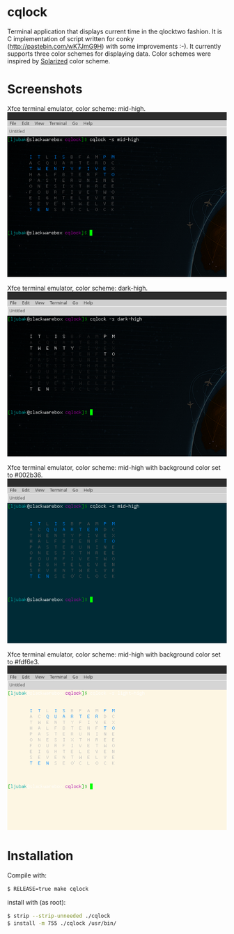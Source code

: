 cqlock
======
Terminal application that displays current time in the qlocktwo fashion.
It is C implementation of script written for conky
(http://pastebin.com/wK7JmG9H) with some improvements :-). It currently supports
three color schemes for displaying data. Color schemes were inspired by
[Solarized](http://ethanschoonover.com/solarized) color scheme.



Screenshots
===========
Xfce terminal emulator, color scheme: mid-high.
![xfce terminal emulator mid-high](./screenshots/xfce_terminal_emulator_mid-high.png)


Xfce terminal emulator, color scheme: dark-high.
![xfce terminal emulator dark-high](./screenshots/xfce_terminal_emulator_dark-high.png)


Xfce terminal emulator, color scheme: mid-high with background color set to \#002b36.
![xfce terminal emulator mid-high bkg #002B36](./screenshots/xfce_terminal_emulator_mid-high_with_bkg_002B36.png)


Xfce terminal emulator, color scheme: mid-high with background color set to \#fdf6e3.
![xfce terminal emulator light-high bkg #FDF6E3](./screenshots/xfce_terminal_emulator_light-high_with_bkg_FDF6E3.png)


Installation
============
Compile with:
```bash
$ RELEASE=true make cqlock
```

install with (as root):
```bash
$ strip --strip-unneeded ./cqlock
$ install -m 755 ./cqlock /usr/bin/
```
